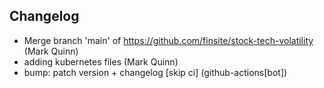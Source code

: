 ## Changelog

- Merge branch 'main' of https://github.com/finsite/stock-tech-volatility (Mark Quinn)
- adding kubernetes files (Mark Quinn)
- bump: patch version + changelog [skip ci] (github-actions[bot])